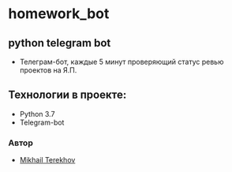 # homework_bot
## python telegram bot

- Телеграм-бот, каждые 5 минут проверяющий статус ревью проектов на Я.П.

## Технологии в проекте:
- Python 3.7
- Telegram-bot

### Автор
- [Mikhail Terekhov](https://github.com/MrTepex)
